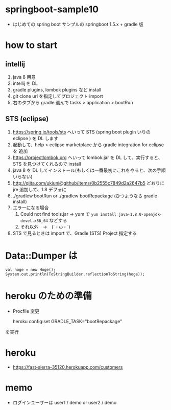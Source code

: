 # springboot-sample10

- はじめての spring boot サンプルの springboot 1.5.x + gradle 版

# how to start
## intellij
1. java 8 用意
1. intellij を DL
1. gradle plugins, lombok plugins など install
1. git clone url を指定してプロジェクト import
1. 右のタブから gradle 選んで tasks > application > bootRun

## STS (eclipse)
1. https://spring.io/tools/sts へいって STS (spring boot plugin いりの eclipse ) を DL します
1. 起動して、help > eclipse marketplace から gradle integration for eclipse を 追加
1. https://projectlombok.org へいって lombok.jar を DL して、実行すると、STS を見つけてくれるので install
1. java 8 を DL してインストール(もしくは一番最初にこれをやると、次の手順いらない)
1. http://qiita.com/ukiuni@github/items/0b2555c7849d2a2647b5 どおりに jre 追加して、1.8 デフォに
1. ./gradlew bootRun or ./gradlew bootRepackage (ひつようなら gradle install)
1. エラーになる場合
    1. Could not find tools.jar → yum で `yum install java-1.8.0-openjdk-devel.x86_64` などする
    1. それ以外　→　(´・ω・`)
1. STS で見るときは import で、Gradle (STS) Project 指定する

# Data::Dumper は

    val hoge = new Hoge();
    System.out.println(ToStringBuilder.reflectionToString(hoge));

# heroku のための準備
- Procfile 変更

    heroku config:set GRADLE_TASK="bootRepackage"

を実行

# heroku
- https://fast-sierra-35120.herokuapp.com/customers

# memo

- ログインユーザーは user1 / demo or user2 / demo

